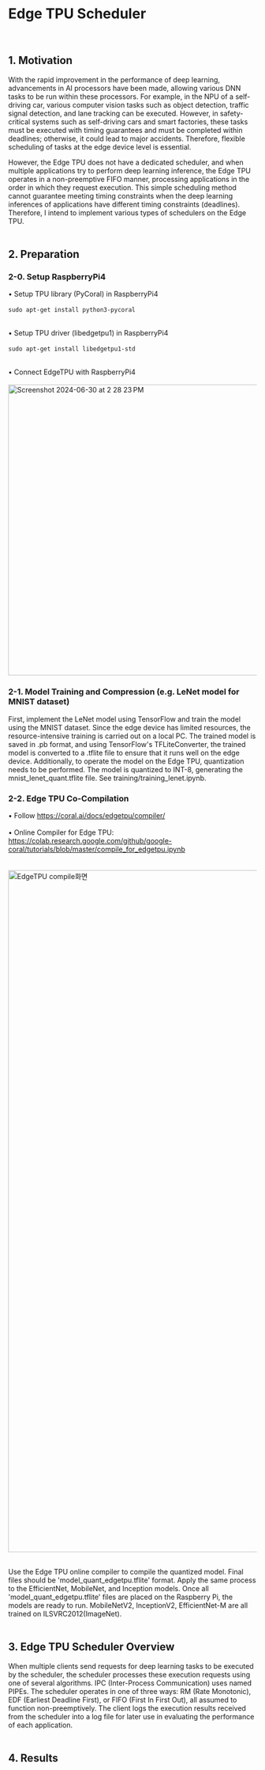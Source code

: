 # Edge TPU Scheduler
</br>

## 1. Motivation
With the rapid improvement in the performance of deep learning, advancements in AI processors have been made, allowing various DNN tasks to be run within these processors. For example, in the NPU of a self-driving car, various computer vision tasks such as object detection, traffic signal detection, and lane tracking can be executed. However, in safety-critical systems such as self-driving cars and smart factories, these tasks must be executed with timing guarantees and must be completed within deadlines; otherwise, it could lead to major accidents. Therefore, flexible scheduling of tasks at the edge device level is essential.

However, the Edge TPU does not have a dedicated scheduler, and when multiple applications try to perform deep learning inference, the Edge TPU operates in a non-preemptive FIFO manner, processing applications in the order in which they request execution. This simple scheduling method cannot guarantee meeting timing constraints when the deep learning inferences of applications have different timing constraints (deadlines). Therefore, I intend to implement various types of schedulers on the Edge TPU.
</br>
</br>

## 2. Preparation

### 2-0. Setup RaspberryPi4


• Setup TPU library (PyCoral) in RaspberryPi4
</br>
</br>
```sudo apt-get install python3-pycoral```
</br>
</br>

• Setup TPU driver (libedgetpu1) in RaspberryPi4
</br>
</br>
```sudo apt-get install libedgetpu1-std```
</br>
</br>

• Connect EdgeTPU with RaspberryPi4
</br>
</br>
<img width="588" alt="Screenshot 2024-06-30 at 2 28 23 PM" src="https://github.com/JeongHwaSik/Edge-TPU-Scheduler/assets/99574746/915b3444-5245-4c01-8372-f26ff65ae128">

### 2-1. Model Training and Compression (e.g. LeNet model for MNIST dataset)

First, implement the LeNet model using TensorFlow and train the model using the MNIST dataset. Since the edge device has limited resources, the resource-intensive training is carried out on a local PC. The trained model is saved in .pb format, and using TensorFlow's TFLiteConverter, the trained model is converted to a .tflite file to ensure that it runs well on the edge device. Additionally, to operate the model on the Edge TPU, quantization needs to be performed. The model is quantized to INT-8, generating the mnist_lenet_quant.tflite file. See training/training_lenet.ipynb.


### 2-2. Edge TPU Co-Compilation

• Follow https://coral.ai/docs/edgetpu/compiler/
</br>
</br>
• Online Compiler for Edge TPU: https://colab.research.google.com/github/google-coral/tutorials/blob/master/compile_for_edgetpu.ipynb
</br>
</br>
</br>
<img width="1379" alt="EdgeTPU compile화면" src="https://github.com/JeongHwaSik/Edge-TPU-Scheduler/assets/99574746/55666176-9743-4e6a-ae50-ac2fff868c52">

</br>
Use the Edge TPU online compiler to compile the quantized model. Final files should be 'model_quant_edgetpu.tflite' format. Apply the same process to the EfficientNet, MobileNet, and Inception models. Once all 'model_quant_edgetpu.tflite' files are placed on the Raspberry Pi, the models are ready to run. MobileNetV2, InceptionV2, EfficientNet-M are all trained on ILSVRC2012(ImageNet).
</br>
</br>

## 3. Edge TPU Scheduler Overview

When multiple clients send requests for deep learning tasks to be executed by the scheduler, the scheduler processes these execution requests using one of several algorithms. IPC (Inter-Process Communication) uses named PIPEs. The scheduler operates in one of three ways: RM (Rate Monotonic), EDF (Earliest Deadline First), or FIFO (First In First Out), all assumed to function non-preemptively. The client logs the execution results received from the scheduler into a log file for later use in evaluating the performance of each application.
</br>
</br>

 ## 4. Results

